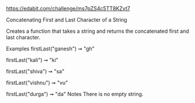 https://edabit.com/challenge/ms7pZS4c5TT8KZvt7

Concatenating First and Last Character of a String

Creates a function that takes a string and returns the concatenated first and last character.

Examples
firstLast("ganesh") ➞ "gh"

firstLast("kali") ➞ "ki"

firstLast("shiva") ➞ "sa"

firstLast("vishnu") ➞ "vu"

firstLast("durga") ➞ "da"
Notes
There is no empty string.